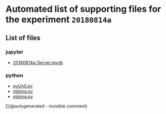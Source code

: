# Automated list of supporting files for the __experiment `20180814a`__

## List of files

### jupyter

* [20180814a-Server.ipynb](/matty/20180814a/20180814a-Server.ipynb)


### python

* [pyUn0.py](/matty/20180814a/pyUn0.py)
* [mkimg.py](/matty/20180814a/mkimg.py)
* [mkimg.py](/include/images/724A/mkimg.py)


[](@autogenerated - invisible comment)